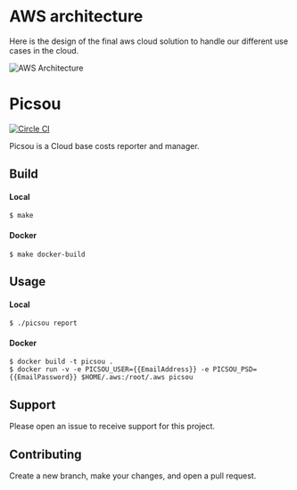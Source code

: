 # AWS architecture

Here is the design of the final aws cloud solution to handle our different use cases in the cloud.

![AWS Architecture](https://github.com/scality/picsou/master/docs/aws-architecture.png)

# Picsou

[![Circle CI](http://ci.ironmann.io/gh/scality/picsou.svg?style=svg)](http://ci.ironmann.io/gh/scality/picsou)

Picsou is a Cloud base costs reporter and manager.

## Build

#### Local

```
$ make
```

#### Docker

```
$ make docker-build
```

## Usage

#### Local

```
$ ./picsou report
```

#### Docker

```
$ docker build -t picsou .
$ docker run -v -e PICSOU_USER={{EmailAddress}} -e PICSOU_PSD={{EmailPassword}} $HOME/.aws:/root/.aws picsou
```

## Support

Please open an issue to receive support for this project.

## Contributing

Create a new branch, make your changes, and open a pull request.
